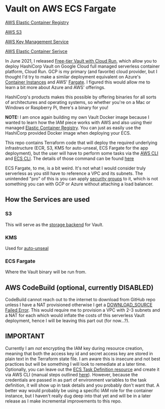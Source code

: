 # Vault on AWS ECS Fargate

[AWS Elastic Container Registry](https://registry.terraform.io/providers/hashicorp/aws/latest/docs/resources/ecr_repository)

[AWS S3](https://registry.terraform.io/providers/hashicorp/aws/latest/docs/resources/s3_bucket)

[AWS Key Management Service](https://registry.terraform.io/providers/hashicorp/aws/latest/docs/resources/kms_key)

[AWS Elastic Container Serivce](https://registry.terraform.io/providers/hashicorp/aws/latest/docs/resources/ecs_cluster)

In June 2021, I released [Free-tier Vault with Cloud Run](https://github.com/Neutrollized/hashicorp-vault-with-cloud-run), which allow you to deploy HashiCorp Vault on Google Cloud full managed serverless container platform, Cloud Run. GCP is my primary (and favorite) cloud provider, but I thought I'd try to make a similar deployment equivalent on Azure's [Container Instances](https://azure.microsoft.com/en-us/services/container-instances/) and AWS' [Fargate](https://aws.amazon.com/fargate/).  I figured this would allow me to learn a bit more about Azure and AWS' offerings.

HashiCorp's products makes this possible by offering binaries for all sorts of architectures and operating systems, so whether you're on a Mac or Windows or Raspberry Pi, there's a binary for you!

**NOTE:** I am once again building my own Vault Docker image because I wanted to learn how the IAM piece works with AWS and also using their managed [Elastic Container Registry](https://aws.amazon.com/ecr/).  You can just as easily use the HashiCorp provided Docker image when deploying your ECS.

This repo contains Terraform code that will deploy the required underlying infrastructure (ECR, S3, KMS for auto-unseal, ECS Fargate for the app deployment), but the user will have to perform some tasks via the [AWS CLI](https://docs.aws.amazon.com/cli/latest/userguide/getting-started-install.html) and [ECS CLI](https://docs.aws.amazon.com/AmazonECS/latest/developerguide/ECS_CLI_installation.html).  The details of those command can be found [here](./ecs-fargate/README.md)

ECS Fargate, to me, is a bit weird.  It's not what I would consider truly serverless as you still have to reference a VPC and its subnets.  The unintended "pro" of this is you can apply [security groups](https://docs.aws.amazon.com/vpc/latest/userguide/VPC_SecurityGroups.html) to it, which is not something you can with GCP or Azure without attaching a load balancer.
 

## How the Services are used
### S3
This will serve as the [storage backend](https://www.vaultproject.io/docs/configuration/storage/s3) for Vault.

### KMS
Used for [auto-unseal](https://www.vaultproject.io/docs/concepts/seal#auto-unseal)

### ECS Fargate
Where the Vault binary will be run from.  

## AWS CodeBuild (optional, currently DISABLED)
CodeBuild cannot reach out to the internet to download from GitHub repo unless I have a NAT provisioned otherwise I get a [DOWNLOAD_SOURCE Failed Error](https://stackoverflow.com/questions/52033869/download-source-failed-aws-codebuild).  This would require me to provision a VPC with 2-3 subnets and a NAT for each which would inflate the costs of this serverless Vault deployment, hence I will be leaving this part out (for now...?).

## IMPORTANT
Currently I am *not* encrypting the IAM key during resource creation, meaning that both the access key id and secret access key are stored in plain text in the Terraform state file.  I am aware this is insecure and not best practices but will be something I will look to remediate at a later time.  Optionally, you can leave out the [ECS Task Definition resource](./ecs.tf) and create it via AWS CLI (manual steps outlined [here](./ecs-fargate/README.md)).  However, because the credentials are passed in as part of environment variables to the task definition, it will show up in task details and you probably don't want that.  A better way would probably be using a specific IAM role for the container instance, but I haven't really dug deep into that yet and will be in a later release as I make incremental improvements to this repo.

